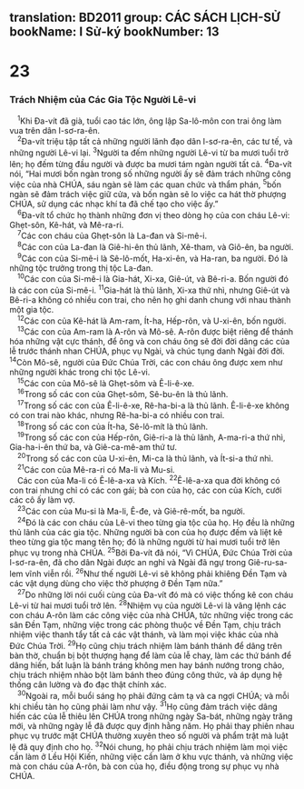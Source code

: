 translation: BD2011
group: CÁC SÁCH LỊCH-SỬ
bookName: I Sử-ký 
bookNumber: 13
-------

<div class="title"><h1>23</h1><h3>Trách Nhiệm của Các Gia Tộc Người Lê-vi </h3></div>
<span class="verse 1su_23_1"> <sup>1</sup>Khi Ða-vít đã già, tuổi cao tác lớn, ông lập Sa-lô-môn con trai ông làm vua trên dân I-sơ-ra-ên.<br/></span>
<span class="verse 1su_23_2"> <sup>2</sup>Ða-vít triệu tập tất cả những người lãnh đạo dân I-sơ-ra-ên, các tư tế, và những người Lê-vi lại. </span>
<span class="verse 1su_23_3"><sup>3</sup>Người ta đếm những người Lê-vi từ ba mươi tuổi trở lên; họ đếm từng đầu người và được ba mươi tám ngàn người tất cả. </span>
<span class="verse 1su_23_4"><sup>4</sup>Ða-vít nói, “Hai mươi bốn ngàn trong số những người ấy sẽ đảm trách những công việc của nhà CHÚA, sáu ngàn sẽ làm các quan chức và thẩm phán, </span>
<span class="verse 1su_23_5"><sup>5</sup>bốn ngàn sẽ đảm trách việc giữ cửa, và bốn ngàn sẽ lo việc ca hát thờ phượng CHÚA, sử dụng các nhạc khí ta đã chế tạo cho việc ấy.”<br/></span>
<span class="verse 1su_23_6"> <sup>6</sup>Ða-vít tổ chức họ thành những đơn vị theo dòng họ của con cháu Lê-vi: Ghẹt-sôn, Kê-hát, và Mê-ra-ri.<br/></span>
<span class="verse 1su_23_7"> <sup>7</sup>Các con cháu của Ghẹt-sôn là La-đan và Si-mê-i.<br/></span>
<span class="verse 1su_23_8"> <sup>8</sup>Các con của La-đan là Giê-hi-ên thủ lãnh, Xê-tham, và Giô-ên, ba người.<br/></span>
<span class="verse 1su_23_9"> <sup>9</sup>Các con của Si-mê-i là Sê-lô-mốt, Ha-xi-ên, và Ha-ran, ba người. Ðó là những tộc trưởng trong thị tộc La-đan.<br/></span>
<span class="verse 1su_23_10"> <sup>10</sup>Các con của Si-mê-i là Gia-hát, Xi-xa, Giê-út, và Bê-ri-a. Bốn người đó là các con của Si-mê-i. </span>
<span class="verse 1su_23_11"><sup>11</sup>Gia-hát là thủ lãnh, Xi-xa thứ nhì, nhưng Giê-út và Bê-ri-a không có nhiều con trai, cho nên họ ghi danh chung với nhau thành một gia tộc.<br/></span>
<span class="verse 1su_23_12"> <sup>12</sup>Các con của Kê-hát là Am-ram, Ít-ha, Hếp-rôn, và U-xi-ên, bốn người.<br/></span>
<span class="verse 1su_23_13"> <sup>13</sup>Các con của Am-ram là A-rôn và Mô-sê. A-rôn được biệt riêng để thánh hóa những vật cực thánh, để ông và con cháu ông sẽ đời đời dâng các của lễ trước thánh nhan CHÚA, phục vụ Ngài, và chúc tụng danh Ngài đời đời. </span>
<span class="verse 1su_23_14"><sup>14</sup>Còn Mô-sê, người của Ðức Chúa Trời, các con cháu ông được xem như những người khác trong chi tộc Lê-vi.<br/></span>
<span class="verse 1su_23_15"> <sup>15</sup>Các con của Mô-sê là Ghẹt-sôm và Ê-li-ê-xe.<br/></span>
<span class="verse 1su_23_16"> <sup>16</sup>Trong số các con của Ghẹt-sôm, Sê-bu-ên là thủ lãnh.<br/></span>
<span class="verse 1su_23_17"> <sup>17</sup>Trong số các con của Ê-li-ê-xe, Rê-ha-bi-a là thủ lãnh. Ê-li-ê-xe không có con trai nào khác, nhưng Rê-ha-bi-a có nhiều con trai.<br/></span>
<span class="verse 1su_23_18"> <sup>18</sup>Trong số các con của Ít-ha, Sê-lô-mít là thủ lãnh.<br/></span>
<span class="verse 1su_23_19"> <sup>19</sup>Trong số các con của Hếp-rôn, Giê-ri-a là thủ lãnh, A-ma-ri-a thứ nhì, Gia-ha-i-ên thứ ba, và Giê-ca-mê-am thứ tư.<br/></span>
<span class="verse 1su_23_20"> <sup>20</sup>Trong số các con của U-xi-ên, Mi-ca là thủ lãnh, và Ít-si-a thứ nhì.<br/></span>
<span class="verse 1su_23_21"> <sup>21</sup>Các con của Mê-ra-ri có Ma-li và Mu-si.<br/> Các con của Ma-li có Ê-lê-a-xa và Kích. </span>
<span class="verse 1su_23_22"><sup>22</sup>Ê-lê-a-xa qua đời không có con trai nhưng chỉ có các con gái; bà con của họ, các con của Kích, cưới các cô ấy làm vợ.<br/></span>
<span class="verse 1su_23_23"> <sup>23</sup>Các con của Mu-si là Ma-li, Ê-đe, và Giê-rê-mốt, ba người.<br/></span>
<span class="verse 1su_23_24"> <sup>24</sup>Ðó là các con cháu của Lê-vi theo từng gia tộc của họ. Họ đều là những thủ lãnh của các gia tộc. Những người bà con của họ được đếm và liệt kê theo từng gia tộc mang tên họ; đó là những người từ hai mươi tuổi trở lên phục vụ trong nhà CHÚA. </span>
<span class="verse 1su_23_25"><sup>25</sup>Bởi Ða-vít đã nói, “Vì CHÚA, Ðức Chúa Trời của I-sơ-ra-ên, đã cho dân Ngài được an nghỉ và Ngài đã ngự trong Giê-ru-sa-lem vĩnh viễn rồi. </span>
<span class="verse 1su_23_26"><sup>26</sup>Như thế người Lê-vi sẽ không phải khiêng Ðền Tạm và các vật dụng dùng cho việc thờ phượng ở Ðền Tạm nữa.”<br/></span>
<span class="verse 1su_23_27"> <sup>27</sup>Do những lời nói cuối cùng của Ða-vít đó mà có việc thống kê con cháu Lê-vi từ hai mươi tuổi trở lên. </span>
<span class="verse 1su_23_28"><sup>28</sup>Nhiệm vụ của người Lê-vi là vâng lệnh các con cháu A-rôn làm các công việc của nhà CHÚA, tức những việc trong các sân Ðền Tạm, những việc trong các phòng thuộc về Ðền Tạm, chịu trách nhiệm việc thanh tẩy tất cả các vật thánh, và làm mọi việc khác của nhà Ðức Chúa Trời. </span>
<span class="verse 1su_23_29"><sup>29</sup>Họ cũng chịu trách nhiệm làm bánh thánh để dâng trên bàn thờ, chuẩn bị bột thượng hạng để làm của lễ chay, làm các thứ bánh để dâng hiến, bất luận là bánh tráng không men hay bánh nướng trong chảo, chịu trách nhiệm nhào bột làm bánh theo đúng công thức, và áp dụng hệ thống cân lường và đo đạc thật chính xác.<br/></span>
<span class="verse 1su_23_30"> <sup>30</sup>Ngoài ra, mỗi buổi sáng họ phải đứng cảm tạ và ca ngợi CHÚA; và mỗi khi chiều tàn họ cũng phải làm như vậy. </span>
<span class="verse 1su_23_31"><sup>31</sup>Họ cũng đảm trách việc dâng hiến các của lễ thiêu lên CHÚA trong những ngày Sa-bát, những ngày trăng mới, và những ngày lễ đã được quy định hằng năm. Họ phải thay phiên nhau phục vụ trước mặt CHÚA thường xuyên theo số người và phẩm trật mà luật lệ đã quy định cho họ. </span>
<span class="verse 1su_23_32"><sup>32</sup>Nói chung, họ phải chịu trách nhiệm làm mọi việc cần làm ở Lều Hội Kiến, những việc cần làm ở khu vực thánh, và những việc mà con cháu của A-rôn, bà con của họ, điều động trong sự phục vụ nhà CHÚA.<br/></span>
